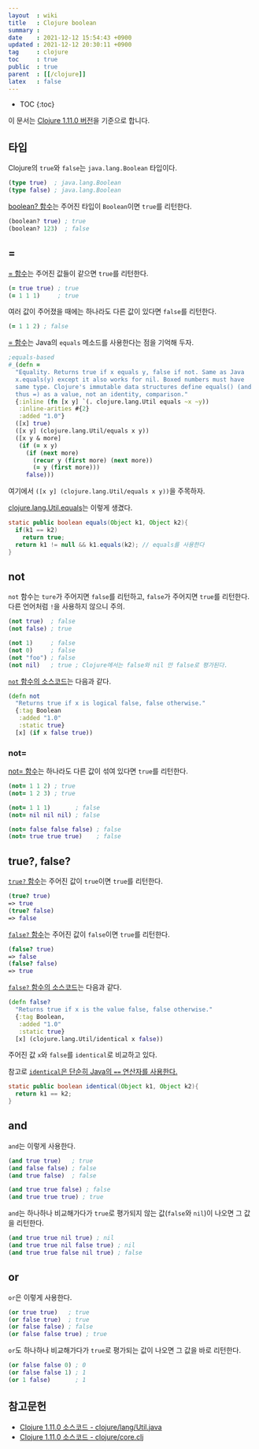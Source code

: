 ```yaml
---
layout  : wiki
title   : Clojure boolean
summary : 
date    : 2021-12-12 15:54:43 +0900
updated : 2021-12-12 20:30:11 +0900
tag     : clojure
toc     : true
public  : true
parent  : [[/clojure]]
latex   : false
---
```

* TOC
{:toc}

이 문서는 [Clojure 1.11.0 버전]( https://github.com/clojure/clojure/releases/tag/clojure-1.11.0-alpha3 )을 기준으로 합니다.

## 타입

Clojure의 `true`와 `false`는 `java.lang.Boolean` 타입이다.

```clojure
(type true)  ; java.lang.Boolean
(type false) ; java.lang.Boolean
```

[boolean? 함수]( https://github.com/clojure/clojure/blob/8ebad0ab3f912932d94874120cad89493f2aa22e/src/clj/clojure/core.clj#L521 )는 주어진 타입이 `Boolean`이면 `true`를 리턴한다.

```clojure
(boolean? true) ; true
(boolean? 123)  ; false
```

## =

[= 함수]( https://github.com/clojure/clojure/blob/8ebad0ab3f912932d94874120cad89493f2aa22e/src/clj/clojure/core.clj#L803 )는 주어진 값들이 같으면 `true`를 리턴한다.

```clojure
(= true true) ; true
(= 1 1 1)     ; true
```

여러 값이 주어졌을 때에는 하나라도 다른 값이 있다면 `false`를 리턴한다.

```clojure
(= 1 1 2) ; false
```

[= 함수]( https://github.com/clojure/clojure/blob/8ebad0ab3f912932d94874120cad89493f2aa22e/src/clj/clojure/core.clj#L803 )는
Java의 `equals` 메소드를 사용한다는 점을 기억해 두자.

```clojure
;equals-based
#_(defn =
  "Equality. Returns true if x equals y, false if not. Same as Java
  x.equals(y) except it also works for nil. Boxed numbers must have
  same type. Clojure's immutable data structures define equals() (and
  thus =) as a value, not an identity, comparison."
  {:inline (fn [x y] `(. clojure.lang.Util equals ~x ~y))
   :inline-arities #{2}
   :added "1.0"}
  ([x] true)
  ([x y] (clojure.lang.Util/equals x y))
  ([x y & more]
   (if (= x y)
     (if (next more)
       (recur y (first more) (next more))
       (= y (first more)))
     false)))
```

여기에서 `([x y] (clojure.lang.Util/equals x y))`을 주목하자.

[clojure.lang.Util.equals]( https://github.com/clojure/clojure/blob/8ebad0ab3f912932d94874120cad89493f2aa22e/src/jvm/clojure/lang/Util.java#L128 )는 이렇게 생겼다.

```java
static public boolean equals(Object k1, Object k2){
  if(k1 == k2)
    return true;
  return k1 != null && k1.equals(k2); // equals를 사용한다
}
```

## not

`not` 함수는 `ture`가 주어지면 `false`를 리턴하고, `false`가 주어지면 `true`를 리턴한다. 다른 언어처럼 `!`을 사용하지 않으니 주의.

```clojure
(not true)  ; false
(not false) ; true

(not 1)     ; false
(not 0)     ; false
(not "foo") ; false
(not nil)   ; true ; Clojure에서는 false와 nil 만 false로 평가된다.
```

[`not` 함수의 소스코드]( https://github.com/clojure/clojure/blob/8ebad0ab3f912932d94874120cad89493f2aa22e/src/clj/clojure/core.clj#L526 )는 다음과 같다.

```clojure
(defn not
  "Returns true if x is logical false, false otherwise."
  {:tag Boolean
   :added "1.0"
   :static true}
  [x] (if x false true))
```

### not=

[not= 함수]( https://github.com/clojure/clojure/blob/8ebad0ab3f912932d94874120cad89493f2aa22e/src/clj/clojure/core.clj#L821 )는 하나라도 다른 값이 섞여 있다면 `true`를 리턴한다.

```clojure
(not= 1 1 2) ; true
(not= 1 2 3) ; true

(not= 1 1 1)       ; false
(not= nil nil nil) ; false

(not= false false false) ; false
(not= true true true)    ; false
```

## true?, false?

[`true?` 함수]( https://github.com/clojure/clojure/blob/8ebad0ab3f912932d94874120cad89493f2aa22e/src/clj/clojure/core.clj#L514 )는 주어진 값이 `true`이면 `true`를 리턴한다.

```clojure
(true? true)
=> true
(true? false)
=> false
```

[`false?` 함수]( https://github.com/clojure/clojure/blob/8ebad0ab3f912932d94874120cad89493f2aa22e/src/clj/clojure/core.clj#L507 )는 주어진 값이 `false`이면 `true`를 리턴한다.

```clojure
(false? true)
=> false
(false? false)
=> true
```

[`false?` 함수의 소스코드]( https://github.com/clojure/clojure/blob/8ebad0ab3f912932d94874120cad89493f2aa22e/src/clj/clojure/core.clj#L507 )는 다음과 같다.

```clojure
(defn false?
  "Returns true if x is the value false, false otherwise."
  {:tag Boolean,
   :added "1.0"
   :static true}
  [x] (clojure.lang.Util/identical x false))
```

주어진 값 `x`와 `false`를 `identical`로 비교하고 있다.

참고로 [`identical`은 단순히 Java의 `==` 연산자를 사용한다.]( https://github.com/clojure/clojure/blob/8ebad0ab3f912932d94874120cad89493f2aa22e/src/jvm/clojure/lang/Util.java#L134 )

```java
static public boolean identical(Object k1, Object k2){
  return k1 == k2;
}
```

## and

`and`는 이렇게 사용한다.

```clojure
(and true true)   ; true
(and false false) ; false
(and true false)  ; false

(and true true false) ; false
(and true true true) ; true
```

`and`는 하나하나 비교해가다가 `true`로 평가되지 않는 값(`false`와 `nil`)이 나오면 그 값을 리턴한다.

```clojure
(and true true nil true) ; nil
(and true true nil false true) ; nil
(and true true false nil true) ; false
```

## or

`or`은 이렇게 사용한다.

```clojure
(or true true)   ; true
(or false true)  ; true
(or false false) ; false
(or false false true) ; true
```

`or`도 하나하나 비교해가다가 `true`로 평가되는 값이 나오면 그 값을 바로 리턴한다.

```clojure
(or false false 0) ; 0
(or false false 1) ; 1
(or 1 false)       ; 1
```

## 참고문헌

- [Clojure 1.11.0 소스코드 - clojure/lang/Util.java]( https://github.com/clojure/clojure/blob/8ebad0ab3f912932d94874120cad89493f2aa22e/src/jvm/clojure/lang/Util.java )
- [Clojure 1.11.0 소스코드 - clojure/core.clj]( https://github.com/clojure/clojure/blob/8ebad0ab3f912932d94874120cad89493f2aa22e/src/clj/clojure/core.clj#L521 )

